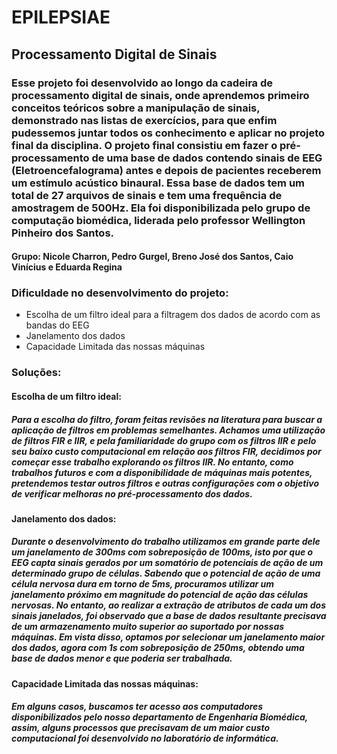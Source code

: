 # EPILEPSIAE

## Processamento Digital de Sinais

### Esse projeto foi desenvolvido ao longo da cadeira de processamento digital de sinais, onde aprendemos primeiro conceitos teóricos sobre a manipulação de sinais, demonstrado nas listas de exercícios, para que enfim pudessemos juntar todos os conhecimento e aplicar no projeto final da disciplina. O projeto final consistiu em fazer o pré-processamento de uma base de dados contendo sinais de EEG (Eletroencefalograma) antes e depois de pacientes receberem um estímulo acústico binaural. Essa base de dados tem um total de 27 arquivos de sinais e tem uma frequência de amostragem de 500Hz. Ela foi disponibilizada pelo grupo de computação biomédica, liderada pelo professor Wellington Pinheiro dos Santos.

#### Grupo: Nicole Charron, Pedro Gurgel, Breno José dos Santos, Caio Vinícius e Eduarda Regina
 
### Dificuldade no desenvolvimento do projeto:
 - Escolha de um filtro ideal para a filtragem dos dados de acordo com as bandas do EEG
 - Janelamento dos dados
 - Capacidade Limitada das nossas máquinas 

### Soluções:
#### Escolha de um filtro ideal:
##### Para a escolha do filtro, foram feitas revisões na literatura para buscar a aplicação de filtros em problemas semelhantes. Achamos uma utilização de filtros FIR e IIR, e pela familiaridade do grupo com os filtros IIR e pelo seu baixo custo computacional em relação aos filtros FIR, decidimos por começar esse trabalho explorando os filtros IIR. No entanto, como trabalhos futuros e com a disponibilidade de máquinas mais potentes, pretendemos testar outros filtros e outras configurações com o objetivo de verificar melhoras no pré-processamento dos dados.
#### Janelamento dos dados:
##### Durante o desenvolvimento do trabalho utilizamos em grande parte dele um janelamento de 300ms com sobreposição de 100ms, isto por que o EEG capta sinais gerados por um somatório de potenciais de ação de um determinado grupo de células. Sabendo que o potencial de ação de uma célula nervosa dura em torno de 5ms, procuramos utilizar um janelamento próximo em magnitude do potencial de ação das células nervosas. No entanto, ao realizar a extração de atributos de cada um dos sinais janelados, foi observado que a base de dados resultante precisava de um armazenamento muito superior ao suportado por nossas máquinas. Em vista disso, optamos por selecionar um janelamento maior dos dados, agora com 1s com sobreposição de 250ms, obtendo uma base de dados menor e que poderia ser trabalhada.
#### Capacidade Limitada das nossas máquinas:
##### Em alguns casos, buscamos ter acesso aos computadores disponibilizados pelo nosso departamento de Engenharia Biomédica, assim, alguns processos que precisavam de um maior custo computacional foi desenvolvido no laboratório de informática.
